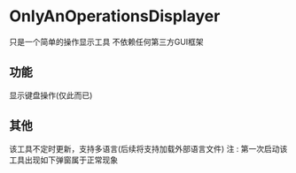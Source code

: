 # OnlyAnOperationsDisplayer
只是一个简单的操作显示工具
不依赖任何第三方GUI框架
## 功能
显示键盘操作(仅此而已)
## 其他
该工具不定时更新，支持多语言(后续将支持加载外部语言文件)
注 : 第一次启动该工具出现如下弹窗属于正常现象
